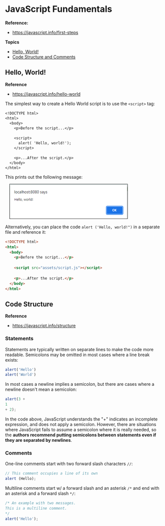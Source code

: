 # JavaScript Fundamentals
**Reference:**
- https://javascript.info/first-steps

**Topics**
- [Hello, World!](#hello-world)
- [Code Structure and Comments](#code-structure)

## Hello, World!
**Reference**
- https://javascript.info/hello-world

The simplest way to create a Hello World script is to use the `<script>` tag:

```HTML,JavaScript
<!DOCTYPE html>
<html>
  <body>
    <p>Before the script...</p>
    
    <script>
      alert( 'Hello, world!');
    </script>

    <p>...After the script.</p>
  </body>
</html>
```

This prints out the following message:

&emsp;![](img/1-1.png)

Alternatively, you can place the code `alert ('Hello, world!")` in a separate file and reference it:

```HTML
<!DOCTYPE html>
<html>
  <body>
    <p>Before the script...</p>
    
    <script src="assets/script.js"></script>

    <p>...After the script.</p>
  </body>
</html>
```

## Code Structure
**Reference**
- https://javascript.info/structure

### Statements
Statements are typically written on separate lines to make the code more readable. Semicolons may be omitted in most cases where a line break exists:

```JavaScript
alert('Hello')
alert('World')
```
In most cases a newline implies a semicolon, but there are cases where a newline doesn't mean a semicolon:
```JavaScript
alert(3 +
1
+ 2);
```
In the code above, JavaScript understands the "+" indicates an incomplete expression, and does not apply a semicolon. However, there are situations where JavaScript fails to assume a semicolon where it is really needed, so the **authors recommend putting semicolons between statements even if they are separated by newlines**.

### Comments
One-line comments start with two forward slash characters `//`:
```JavaScript
// This comment occupies a line of its own
alert (Hello);
```

Multiline comments start w/ a forward slash and an asterisk `/*` and end with an asterisk and a forward slash `*/`:
```JavaScript
/* An example with two messages.
This is a multiline comment.
*/
alert('Hello');
```
